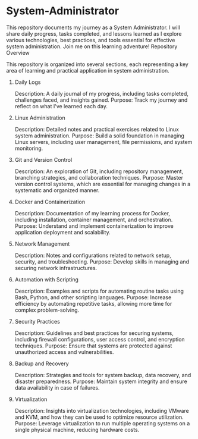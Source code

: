 # System-Administrator

This repository documents my journey as a System Administrator. I will share daily progress, tasks completed, and lessons learned as I explore various technologies, best practices, and tools essential for effective system administration. Join me on this learning adventure!
Repository Overview

This repository is organized into several sections, each representing a key area of learning and practical application in system administration.
1. Daily Logs

    Description: A daily journal of my progress, including tasks completed, challenges faced, and insights gained.
    Purpose: Track my journey and reflect on what I've learned each day.

2. Linux Administration

    Description: Detailed notes and practical exercises related to Linux system administration.
    Purpose: Build a solid foundation in managing Linux servers, including user management, file permissions, and system monitoring.

3. Git and Version Control

    Description: An exploration of Git, including repository management, branching strategies, and collaboration techniques.
    Purpose: Master version control systems, which are essential for managing changes in a systematic and organized manner.

4. Docker and Containerization

    Description: Documentation of my learning process for Docker, including installation, container management, and orchestration.
    Purpose: Understand and implement containerization to improve application deployment and scalability.

5. Network Management

    Description: Notes and configurations related to network setup, security, and troubleshooting.
    Purpose: Develop skills in managing and securing network infrastructures.

6. Automation with Scripting

    Description: Examples and scripts for automating routine tasks using Bash, Python, and other scripting languages.
    Purpose: Increase efficiency by automating repetitive tasks, allowing more time for complex problem-solving.

7. Security Practices

    Description: Guidelines and best practices for securing systems, including firewall configurations, user access control, and encryption techniques.
    Purpose: Ensure that systems are protected against unauthorized access and vulnerabilities.

8. Backup and Recovery

    Description: Strategies and tools for system backup, data recovery, and disaster preparedness.
    Purpose: Maintain system integrity and ensure data availability in case of failures.

9. Virtualization

    Description: Insights into virtualization technologies, including VMware and KVM, and how they can be used to optimize resource utilization.
    Purpose: Leverage virtualization to run multiple operating systems on a single physical machine, reducing hardware costs.
